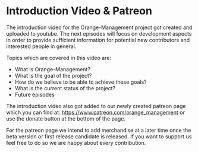 # Introduction Video & Patreon

The introduction video for the Orange-Management project got created and uploaded to youtube. The next episodes will focus on development aspects in order to provide sufficient information for potential new contributors and interested people in general.

Topics which are covered in this video are:

* What is Orange-Management?
* What is the goal of the project?
* How do we believe to be able to achieve these goals?
* What is the current status of the project?
* Future episodes

The introduction video also got added to our newly created patreon page which you can find at: https://www.patreon.com/orange_management or use the donate button at the bottom of the page.

For the patreon page we intend to add merchandise at a later time once the beta version or first release candidate is released. If you want to support us feel free to do so we are happy about every contribution.